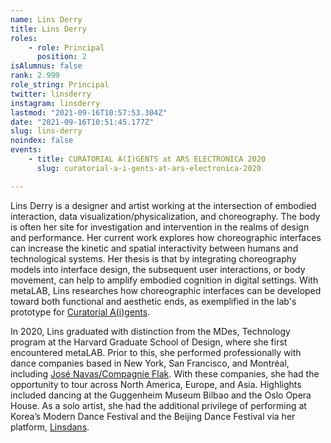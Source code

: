```yaml
---
name: Lins Derry
title: Lins Derry
roles:
    - role: Principal
      position: 2
isAlumnus: false
rank: 2.999
role_string: Principal
twitter: linsderry
instagram: linsderry
lastmod: "2021-09-16T10:57:53.304Z"
date: "2021-09-16T10:51:45.177Z"
slug: lins-derry
noindex: false
events:
    - title: CURATORIAL A(I)GENTS at ARS ELECTRONICA 2020
      slug: curatorial-a-i-gents-at-ars-electronica-2020

---
```

Lins Derry is a designer and artist working at the intersection of embodied interaction, data visualization/physicalization, and choreography. The body is often her site for investigation and intervention in the realms of design and performance. Her current work explores how choreographic interfaces can increase the kinetic and spatial interactivity between humans and technological systems. Her thesis is that by integrating choreography models into interface design, the subsequent user interactions, or body movement, can help to amplify embodied cognition in digital settings. With metaLAB, Lins researches how choreographic interfaces can be developed toward both functional and aesthetic ends, as exemplified in the lab's prototype for [Curatorial A(i)gents](https://metalabharvard.github.io/projects/curatorial-aigents/). 

In 2020, Lins graduated with distinction from the MDes, Technology program at the Harvard Graduate School of Design, where she first encountered metaLAB. Prior to this, she performed professionally with dance companies based in New York, San Francisco, and Montréal, including [José Navas/Compagnie Flak](https://flak.org/jose-navas/en/). With these companies, she had the opportunity to tour across North America, Europe, and Asia. Highlights included dancing at the Guggenheim Museum Bilbao and the Oslo Opera House. As a solo artist, she had the additional privilege of performing at Korea’s Modern Dance Festival and the Beijing Dance Festival via her platform, [Linsdans](https://www.linsderry.com/dance).